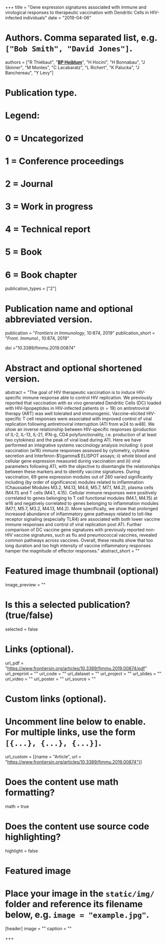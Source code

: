 +++
title = "Gene expression signatures associated with immune and virological responses to therapeutic vaccination with Dendritic Cells in HIV-infected individuals"
date = "2019-04-06"



# Authors. Comma separated list, e.g. `["Bob Smith", "David Jones"]`.
authors = ["R Thiébaut", "<u>**BP Hejblum**</u>", "H Hocini", "H Bonnabau", "J Skinner", "M Montes", "C Lacabaratz", "L Richert", "K Palucka", "J Banchereau", "Y Levy"]
# Publication type.
# Legend:
# 0 = Uncategorized
# 1 = Conference proceedings
# 2 = Journal
# 3 = Work in progress
# 4 = Technical report
# 5 = Book
# 6 = Book chapter
publication_types = ["2"]

# Publication name and optional abbreviated version.
publication = "*Frontiers in Immunology*, 10:874, 2019"
publication_short = "*Front. Immunol.*, 10:874, 2019"

doi ="10.3389/fimmu.2019.00874"

# Abstract and optional shortened version.
abstract = "The goal of HIV therapeutic vaccination is to induce HIV-specific immune response able to control HIV replication. We previously reported that vaccination with ex vivo generated Dendritic Cells (DC) loaded with HIV-lipopeptides in HIV-infected patients ($n=19$) on antiretroviral therapy (ART) was well tolerated and immunogenic. Vaccine-elicited HIV-specific T cell responses were associated with improved control of viral replication following antiretroviral interruption (ATI from w24 to w48). We show an inverse relationship between HIV-specific responses (production of IL-2, IL-13, IL-21, IFN-g, CD4 polyfunctionality, i.e. production of at least two cytokines) and the peak of viral load during ATI. Here we have performed an integrative systems vaccinology analysis including: i) post vaccination (w16) immune responses assessed by cytometry, cytokine secretion and Interferon-$\\gamma$ ELISPOT assays; ii) whole blood and cellular gene expression measured during vaccination and iii) viral parameters following ATI, with the objective to disentangle the relationships between these markers and to identify vaccine signatures. During vaccination, 69 gene expression modules out of 260 varied significantly including (by order of significance) modules related to inflammation (Chaussabel Modules M3.2, M4.13, M4.6, M5.7, M7.1, M4.2), plasma cells (M4.11) and T cells (M4.1, 4.15). Cellular immune responses were positively correlated to genes belonging to T cell functional modules (M4.1, M4.15) at w16 and negatively correlated to genes belonging to inflammation modules (M7.1, M5.7, M3.2, M4.13, M4.2). More specifically, we show that prolonged increased abundance of inflammatory gene pathways related to toll-like receptor signaling (especially TLR4) are associated with both lower vaccine immune responses and control of viral replication post ATI. Further comparison of DC vaccine gene signatures with previously reported non-HIV vaccine signatures, such as flu and pneumococcal vaccines, revealed common pathways across vaccines. Overall, these results show that too long duration and too high intensity of vaccine inflammatory responses hamper the magnitude of effector responses."
abstract_short = ""

# Featured image thumbnail (optional)
image_preview = ""

# Is this a selected publication? (true/false)
selected = false

# Links (optional).
url_pdf = "https://www.frontiersin.org/articles/10.3389/fimmu.2019.00874/pdf"
url_preprint = ""
url_code = ""
url_dataset = ""
url_project = ""
url_slides = ""
url_video = ""
url_poster = ""
url_source = ""

# Custom links (optional).
# Uncomment line below to enable. For multiple links, use the form `[{...}, {...}, {...}]`.
url_custom = [{name = "Article", url = "https://www.frontiersin.org/articles/10.3389/fimmu.2019.00874"}]


# Does the content use math formatting?
math = true

# Does the content use source code highlighting?
highlight = false

# Featured image
# Place your image in the `static/img/` folder and reference its filename below, e.g. `image = "example.jpg"`.
[header]
image = ""
caption = ""

+++
